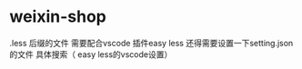 # weixin-shop
.less 后缀的文件 需要配合vscode 插件easy less 还得需要设置一下setting.json 的文件 具体搜索（ easy less的vscode设置）
